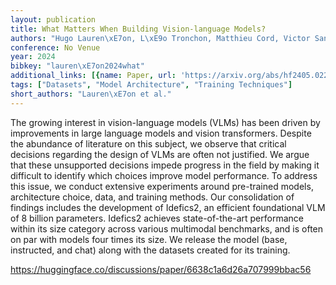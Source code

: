 ```yaml
---
layout: publication
title: What Matters When Building Vision-language Models?
authors: "Hugo Lauren\xE7on, L\xE9o Tronchon, Matthieu Cord, Victor Sanh"
conference: No Venue
year: 2024
bibkey: "lauren\xE7on2024what"
additional_links: [{name: Paper, url: 'https://arxiv.org/abs/hf2405.02246'}]
tags: ["Datasets", "Model Architecture", "Training Techniques"]
short_authors: "Lauren\xE7on et al."
---
```

The growing interest in vision-language models (VLMs) has been driven by improvements in large language models and vision transformers. Despite the abundance of literature on this subject, we observe that critical decisions regarding the design of VLMs are often not justified. We argue that these unsupported decisions impede progress in the field by making it difficult to identify which choices improve model performance. To address this issue, we conduct extensive experiments around pre-trained models, architecture choice, data, and training methods. Our consolidation of findings includes the development of Idefics2, an efficient foundational VLM of 8 billion parameters. Idefics2 achieves state-of-the-art performance within its size category across various multimodal benchmarks, and is often on par with models four times its size. We release the model (base, instructed, and chat) along with the datasets created for its training.

https://huggingface.co/discussions/paper/6638c1a6d26a707999bbac56